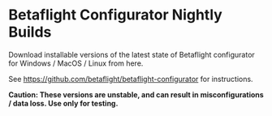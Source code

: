 # Betaflight Configurator Nightly Builds
Download installable versions of the latest state of Betaflight configurator for Windows / MacOS / Linux from here.

See https://github.com/betaflight/betaflight-configurator for instructions.

**Caution: These versions are unstable, and can result in misconfigurations / data loss. Use only for testing.**
